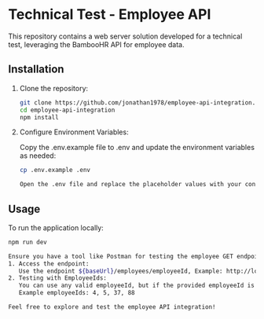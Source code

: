# Technical Test - Employee API

This repository contains a web server solution developed for a technical test, leveraging the BambooHR API for employee data.

## Installation

1. Clone the repository:

   ```bash
   git clone https://github.com/jonathan1978/employee-api-integration.git
   cd employee-api-integration
   npm install

2. Configure Environment Variables:

   Copy the .env.example file to .env and update the environment variables as needed:

   ```bash
   cp .env.example .env

   Open the .env file and replace the placeholder values with your configuration.

## Usage

To run the application locally:

```bash
npm run dev

Ensure you have a tool like Postman for testing the employee GET endpoint.
1. Access the endpoint:
   Use the endpoint ${baseUrl}/employees/employeeId, Example: http://localhost:3000/employees/4
2. Testing with EmployeeIds:
   You can use any valid employeeId, but if the provided employeeId is not in the system, it will return a "Not Found" response.
   Example employeeIds: 4, 5, 37, 88

Feel free to explore and test the employee API integration!
